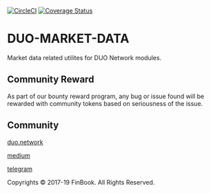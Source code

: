 [![CircleCI](https://circleci.com/gh/FinBook/duo-market-data.svg?style=svg)](https://circleci.com/gh/FinBook/duo-market-data)
[![Coverage Status](https://coveralls.io/repos/github/FinBook/duo-market-data/badge.svg?branch=master)](https://coveralls.io/github/FinBook/duo-market-data?branch=master)
# DUO-MARKET-DATA
Market data related utilites for DUO Network modules.

## Community Reward
As part of our bounty reward program, any bug or issue found will be rewarded with community tokens based on seriousness of the issue.

## Community
[duo.network](https://duo.network)

[medium](https://medium.com/duo-network)

[telegram](https://t.me/duonetwork)

Copyrights © 2017-19 FinBook. All Rights Reserved.   
